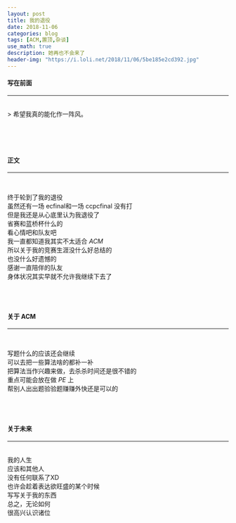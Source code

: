 ```yaml
---
layout: post
title: 我的退役
date: 2018-11-06
categories: blog
tags: [ACM,置顶,杂谈]
use_math: true	
description: 她再也不会来了
header-img: "https://i.loli.net/2018/11/06/5be185e2cd392.jpg"
---
```


#### 写在前面
****
<br>
> 希望我真的能化作一阵风。

<br><br><br>

#### 正文
*****
<br>

终于轮到了我的退役<br>
虽然还有一场 ecfinal和一场 ccpcfinal 没有打<br>
但是我还是从心底里认为我退役了<br>
省赛和蓝桥杯什么的<br>
看心情吧和队友吧<br>
我一直都知道我其实不太适合 $ACM$<br>
所以关于我的竞赛生涯没什么好总结的<br>
也没什么好遗憾的<br>
感谢一直陪伴的队友<br>
身体状况其实早就不允许我继续下去了<br>
<br><br><br>

#### 关于 ACM
******

<br>

写题什么的应该还会继续<br>
可以去把一些算法啥的都补一补<br>
把算法当作兴趣来做，去杀杀时间还是很不错的<br>
重点可能会放在做 $PE$ 上<br>
帮别人出出题验验题赚赚外快还是可以的<br>
<br><br><br>

#### 关于未来
****

<br>
我的人生<br>
应该和其他人<br>
没有任何联系了XD<br>
也许会趁着表达欲旺盛的某个时候<br>
写写关于我的东西<br>
总之，无论如何<br>
很高兴认识诸位<br>
